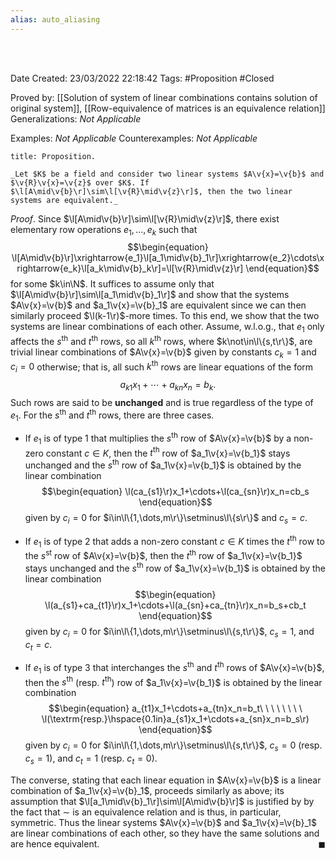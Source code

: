 ```yaml
---
alias: auto_aliasing
---
```


<br />
<br />

Date Created: 23/03/2022 22:18:42
Tags: #Proposition #Closed 

Proved by: [[Solution of system of linear combinations contains solution of original system]], [[Row-equivalence of matrices is an equivalence relation]]
Generalizations: _Not Applicable_

Examples: _Not Applicable_
Counterexamples: _Not Applicable_

``` ad-Proposition
title: Proposition.

_Let $K$ be a field and consider two linear systems $A\v{x}=\v{b}$ and $\v{R}\v{x}=\v{z}$ over $K$. If $\l[A\mid\v{b}\r]\sim\l[\v{R}\mid\v{z}\r]$, then the two linear systems are equivalent._

```

_Proof_. Since $\l[A\mid\v{b}\r]\sim\l[\v{R}\mid\v{z}\r]$, there exist elementary row operations $e_1,\dots,e_k$ such that
$$\begin{equation}
    \l[A\mid\v{b}\r]\xrightarrow{e_1}\l[a_1\mid\v{b}_1\r]\xrightarrow{e_2}\cdots\xrightarrow{e_k}\l[a_k\mid\v{b}_k\r]=\l[\v{R}\mid\v{z}\r]
\end{equation}$$
for some $k\in\N$. It suffices to assume only that $\l[A\mid\v{b}\r]\sim\l[a_1\mid\v{b}_1\r]$ and show that the systems $A\v{x}=\v{b}$ and $a_1\v{x}=\v{b}_1$ are equivalent since we can then similarly proceed $\l(k-1\r)$-more times. To this end, we show that the two systems are linear combinations of each other. Assume, w.l.o.g., that $e_1$ only affects the $s^\textrm{th}$ and $t^\textrm{th}$ rows, so all $k^\textrm{th}$ rows, where $k\not\in\l\{s,t\r\}$, are trivial linear combinations of $A\v{x}=\v{b}$ given by constants $c_k=1$ and $c_i=0$ otherwise; that is, all such $k^\textrm{th}$ rows are linear equations of the form
$$\begin{equation}
    a_{k1}x_1+\cdots+a_{kn}x_n=b_k.
\end{equation}$$
Such rows are said to be **unchanged** and is true regardless of the type of $e_1$. For the $s^\textrm{th}$ and $t^\textrm{th}$ rows, there are three cases.
* If $e_1$ is of type 1 that multiplies the $s^\textrm{th}$ row of $A\v{x}=\v{b}$ by a non-zero constant $c\in K$, then the $t^\textrm{th}$ row of $a_1\v{x}=\v{b_1}$ stays unchanged and the $s^\textrm{th}$ row of $a_1\v{x}=\v{b_1}$ is obtained by the linear combination
$$\begin{equation}
    \l(ca_{s1}\r)x_1+\cdots+\l(ca_{sn}\r)x_n=cb_s
\end{equation}$$
given by $c_i=0$ for $i\in\l\{1,\dots,m\r\}\setminus\l\{s\r\}$ and $c_s=c$.

* If $e_1$ is of type 2 that adds a non-zero constant $c\in K$ times the $t^\textrm{th}$ row to the $s^\textrm{st}$ row of $A\v{x}=\v{b}$, then the $t^\textrm{th}$ row of $a_1\v{x}=\v{b_1}$ stays unchanged and the $s^\textrm{th}$ row of $a_1\v{x}=\v{b_1}$ is obtained by the linear combination
$$\begin{equation}
    \l(a_{s1}+ca_{t1}\r)x_1+\cdots+\l(a_{sn}+ca_{tn}\r)x_n=b_s+cb_t
\end{equation}$$
given by $c_i=0$ for $i\in\l\{1,\dots,m\r\}\setminus\l\{s,t\r\}$, $c_s=1$, and $c_t=c$.

* If $e_1$ is of type 3 that interchanges the $s^\textrm{th}$ and $t^\textrm{th}$ rows of $A\v{x}=\v{b}$, then the $s^\textrm{th}$ (resp. $t^\textrm{th}$) row of $a_1\v{x}=\v{b_1}$ is obtained by the linear combination
$$\begin{equation}
    a_{t1}x_1+\cdots+a_{tn}x_n=b_t\ \ \ \ \ \ \ \ \l(\textrm{resp.}\hspace{0.1in}a_{s1}x_1+\cdots+a_{sn}x_n=b_s\r)
\end{equation}$$
given by $c_i=0$ for $i\in\l\{1,\dots,m\r\}\setminus\l\{s,t\r\}$, $c_s=0$ (resp. $c_s=1$), and $c_t=1$ (resp. $c_t=0$).

The converse, stating that each linear equation in $A\v{x}=\v{b}$ is a linear combination of $a_1\v{x}=\v{b}_1$, proceeds similarly as above; its assumption that $\l[a_1\mid\v{b}_1\r]\sim\l[A\mid\v{b}\r]$ is justified by by the fact that $\sim$ is an equivalence relation and is thus, in particular, symmetric. Thus the linear systems $A\v{x}=\v{b}$ and $a_1\v{x}=\v{b}_1$ are linear combinations of each other, so they have the same solutions and are hence equivalent.<span style="float:right;">$\blacksquare$</span>
